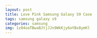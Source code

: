```yaml
---
layout: post
title: Love Pink Samsung Galaxy S9 Case
tags: samsung galaxy s9
categories: samsung
img: 1z04oaTBwaBJtjJJn9WkKjy6oYBx8ymKl
---
```

